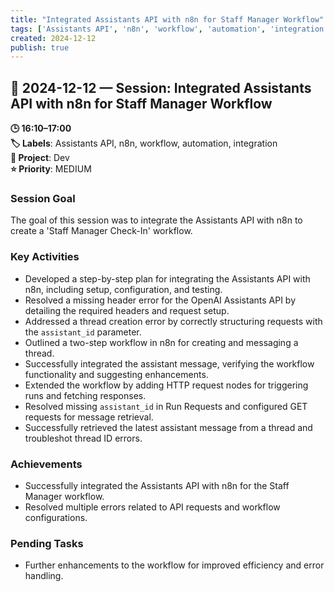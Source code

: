 ```yaml
---
title: "Integrated Assistants API with n8n for Staff Manager Workflow"
tags: ['Assistants API', 'n8n', 'workflow', 'automation', 'integration']
created: 2024-12-12
publish: true
---
```


## 📅 2024-12-12 — Session: Integrated Assistants API with n8n for Staff Manager Workflow

**🕒 16:10–17:00**  
**🏷️ Labels**: Assistants API, n8n, workflow, automation, integration  
**📂 Project**: Dev  
**⭐ Priority**: MEDIUM  


### Session Goal
The goal of this session was to integrate the Assistants API with n8n to create a 'Staff Manager Check-In' workflow.

### Key Activities
- Developed a step-by-step plan for integrating the Assistants API with n8n, including setup, configuration, and testing.
- Resolved a missing header error for the OpenAI Assistants API by detailing the required headers and request setup.
- Addressed a thread creation error by correctly structuring requests with the `assistant_id` parameter.
- Outlined a two-step workflow in n8n for creating and messaging a thread.
- Successfully integrated the assistant message, verifying the workflow functionality and suggesting enhancements.
- Extended the workflow by adding HTTP request nodes for triggering runs and fetching responses.
- Resolved missing `assistant_id` in Run Requests and configured GET requests for message retrieval.
- Successfully retrieved the latest assistant message from a thread and troubleshot thread ID errors.

### Achievements
- Successfully integrated the Assistants API with n8n for the Staff Manager workflow.
- Resolved multiple errors related to API requests and workflow configurations.

### Pending Tasks
- Further enhancements to the workflow for improved efficiency and error handling.
